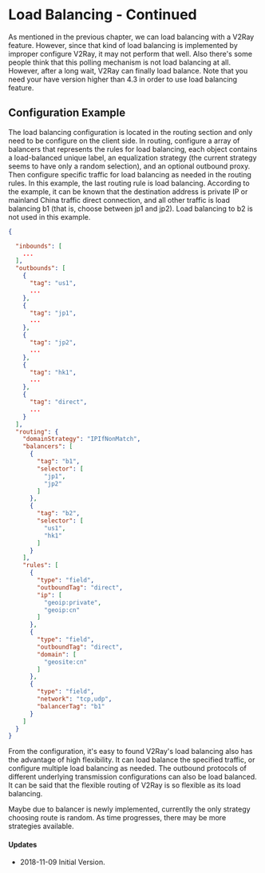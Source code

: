 # Load Balancing - Continued

As mentioned in the previous chapter, we can load balancing with a V2Ray feature. However, since that kind of load balancing is implemented by improper configure V2Ray, it may not perform that well. Also there's some people think that this polling mechanism is not load balancing at all. However, after a long wait, V2Ray can finally load balance. Note that you need your have version higher than 4.3 in order to use load balancing feature. 

## Configuration Example

The load balancing configuration is located in the routing section and only need to be configure on the client side. In routing, configure a array of balancers that represents the rules for load balancing, each object contains a load-balanced unique label, an equalization strategy (the current strategy seems to have only a random selection), and an optional outbound proxy. Then configure specific traffic for load balancing as needed in the routing rules. In this example, the last routing rule is load balancing. According to the example, it can be known that the destination address is private IP or mainland China traffic direct connection, and all other traffic is load balancing b1 (that is, choose between jp1 and jp2). Load balancing to b2 is not used in this example.

```json
{

  "inbounds": [
    ...
  ],
  "outbounds": [
    {
      "tag": "us1",
      ...
    },
    {
      "tag": "jp1",
      ...
    },
    {
      "tag": "jp2",
      ...
    },
    {
      "tag": "hk1",
      ...
    },
    {
      "tag": "direct",
      ...
    }
  ],
  "routing": {
    "domainStrategy": "IPIfNonMatch",
    "balancers": [
      {
        "tag": "b1",
        "selector": [
          "jp1",
          "jp2"
        ]
      },
      {
        "tag": "b2",
        "selector": [
          "us1",
          "hk1"
        ]
      }
    ],
    "rules": [
      {
        "type": "field",
        "outboundTag": "direct",
        "ip": [
          "geoip:private",
          "geoip:cn"
        ]
      },
      {
        "type": "field",
        "outboundTag": "direct",
        "domain": [
          "geosite:cn"
        ]
      },
      {
        "type": "field",
        "network": "tcp,udp",
        "balancerTag": "b1"
      }
    ]
  }
}
```

From the configuration, it's easy to found V2Ray's load balancing also has the advantage of high flexibility. It can load balance the specified traffic, or configure multiple load balancing as needed. The outbound protocols of different underlying transmission configurations can also be load balanced. It can be said that the flexible routing of V2Ray is so flexible as its load balancing.

Maybe due to balancer is newly implemented, currentlly the only strategy choosing route is random. As time progresses, there may be more strategies available.

#### Updates

- 2018-11-09 Initial Version.
